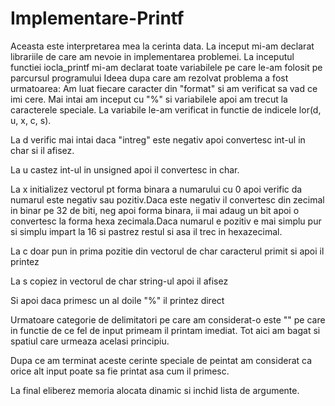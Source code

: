 # Implementare-Printf
Aceasta este interpretarea mea la cerinta data.
La inceput mi-am declarat librariile de care am nevoie in implementarea problemei.
La inceputul functiei iocla_printf mi-am declarat toate variabilele pe care le-am folosit pe parcursul programului
Ideea dupa care am rezolvat problema a fost urmatoarea:
Am luat fiecare caracter din "format" si am verificat sa vad ce imi cere. Mai intai am inceput cu "%" si variabilele
apoi am trecut la caracterele speciale. La variabile le-am verificat in functie de indicele lor(d, u, x, c, s).

La d verific mai intai daca "intreg" este negativ apoi convertesc int-ul in char si il afisez.

La u castez int-ul in unsigned apoi il convertesc in char.

La x initializez vectorul pt forma binara a numarului cu 0 apoi verific da numarul este negativ sau pozitiv.Daca este
negativ il convertesc din zecimal in binar pe 32 de biti, neg apoi forma binara, ii mai adaug un bit apoi o convertesc
la forma hexa zecimala.Daca numarul e pozitiv e mai simplu pur si simplu impart la 16 si pastrez restul si asa il trec
in hexazecimal.

La c doar pun in prima pozitie din vectorul de char caracterul primit si apoi il printez

La s copiez in vectorul de char string-ul apoi il afisez

Si apoi daca primesc un al doile "%" il printez direct

Urmatoare categorie de delimitatori pe care am considerat-o este "\" pe care in functie de ce fel de input primeam il
printam imediat.
Tot aici am bagat si spatiul care urmeaza acelasi principiu.

Dupa ce am terminat aceste cerinte speciale de peintat am considerat ca orice alt input poate sa fie printat asa cum
il primesc.

La final eliberez memoria alocata dinamic si inchid lista de argumente.
